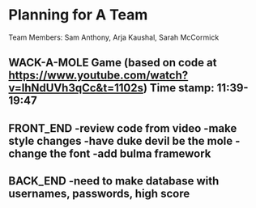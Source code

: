 # Planning for A Team

Team Members: Sam Anthony, Arja Kaushal, Sarah McCormick

WACK-A-MOLE Game (based on code at https://www.youtube.com/watch?v=lhNdUVh3qCc&t=1102s)
Time stamp: 11:39-19:47
-----------
FRONT_END
-review code from video
-make style changes
    -have duke devil be the mole
    -change the font
    -add bulma framework
-----------
BACK_END
-need to make database with usernames, passwords, high score
-----------

